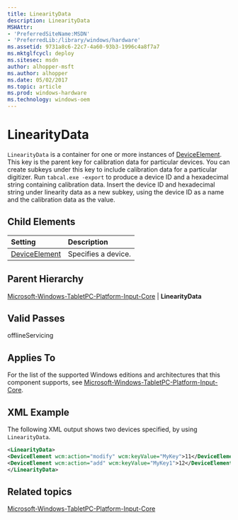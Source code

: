 ```yaml
---
title: LinearityData
description: LinearityData
MSHAttr:
- 'PreferredSiteName:MSDN'
- 'PreferredLib:/library/windows/hardware'
ms.assetid: 9731a8c6-22c7-4a60-93b3-1996c4a8f7a7
ms.mktglfcycl: deploy
ms.sitesec: msdn
author: alhopper-msft
ms.author: alhopper
ms.date: 05/02/2017
ms.topic: article
ms.prod: windows-hardware
ms.technology: windows-oem
---
```

# LinearityData

`LinearityData` is a container for one or more instances of [DeviceElement](microsoft-windows-tabletpc-platform-input-core-linearitydata-deviceelement.md). This key is the parent key for calibration data for particular devices. You can create subkeys under this key to include calibration data for a particular digitizer. Run `tabcal.exe -export` to produce a device ID and a hexadecimal string containing calibration data. Insert the device ID and hexadecimal string under linearity data as a new subkey, using the device ID as a name and the calibration data as the value.

## Child Elements

| Setting                 | Description                                                                           |
|:------------------------|:--------------------------------------------------------------------------------------|
| [DeviceElement](microsoft-windows-tabletpc-platform-input-core-linearitydata-deviceelement.md) | Specifies a device. |

## Parent Hierarchy

[Microsoft-Windows-TabletPC-Platform-Input-Core](microsoft-windows-tabletpc-platform-input-core.md) | **LinearityData**

## Valid Passes

offlineServicing

## Applies To

For the list of the supported Windows editions and architectures that this component supports, see [Microsoft-Windows-TabletPC-Platform-Input-Core](microsoft-windows-tabletpc-platform-input-core.md).

## XML Example

The following XML output shows two devices specified, by using `LinearityData`.

```XML
<LinearityData>
<DeviceElement wcm:action="modify" wcm:keyValue="MyKey">11</DeviceElement>
<DeviceElement wcm:action="add" wcm:keyValue="MyKey1">12</DeviceElement>
</LinearityData>
```

## Related topics

[Microsoft-Windows-TabletPC-Platform-Input-Core](microsoft-windows-tabletpc-platform-input-core.md)
